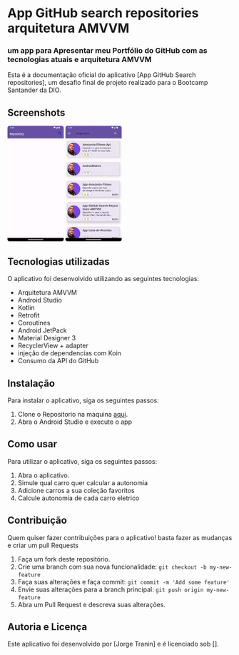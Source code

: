 # App GitHub search repositories arquitetura AMVVM

### um app para Apresentar meu Portfólio do GitHub com as tecnologias atuais e arquitetura AMVVM

Esta é a documentação oficial do aplicativo [App GitHub Search repositories], um desafio final de
projeto realizado
para o Bootcamp Santander da DIO.

## Screenshots

<img src="/screenshot/Screenshot_tela1.png" width=25%>  <img src="/screenshot/Screenshot_pesquisaOK.png" width=25%>

## Tecnologias utilizadas

O aplicativo foi desenvolvido utilizando as seguintes tecnologias:

- Arquitetura AMVVM
- Android Studio
- Kotlin
- Retrofit
- Coroutines
- Android JetPack
- Material Designer 3
- RecyclerView + adapter
- injeção de dependencias com Koin
- Consumo da API do GitHub

## Instalação

Para instalar o aplicativo, siga os seguintes passos:

1. Clone o Repositorio na
   maquina [aqui](https://github.com/JorgeTranin/App-GitHub-Search-Repositorys-AMVVM).
2. Abra o Android Studio e execute o app

## Como usar

Para utilizar o aplicativo, siga os seguintes passos:

1. Abra o aplicativo.
2. Simule qual carro quer calcular a autonomia
3. Adicione carros a sua coleção favoritos
4. Calcule autonomia de cada carro eletrico

## Contribuição

Quem quiser fazer contribuições para o aplicativo! basta fazer as mudanças e criar um pull Requests

1. Faça um fork deste repositório.
2. Crie uma branch com sua nova funcionalidade: `git checkout -b my-new-feature`
3. Faça suas alterações e faça commit: `git commit -m 'Add some feature'`
4. Envie suas alterações para a branch principal: `git push origin my-new-feature`
5. Abra um Pull Request e descreva suas alterações.

## Autoria e Licença

Este aplicativo foi desenvolvido por [Jorge Tranin] e é licenciado sob [].

